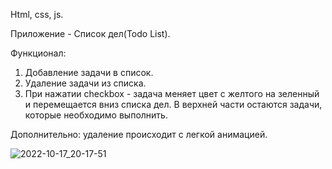 Html, css, js.

Приложение - Список дел(Todo List).

Функционал: 
1. Добавление задачи в список.
2. Удаление задачи из списка.
3. При нажатии checkbox - задача меняет цвет с желтого на зеленный и перемещается вниз списка дел.
В верхней части остаются задачи, которые необходимо выполнить.

Дополнительно: удаление происходит с легкой анимацией.

![2022-10-17_20-17-51](https://user-images.githubusercontent.com/101303690/196188215-5d87bc6c-6257-4eac-bbb7-8091bb983eed.png)
